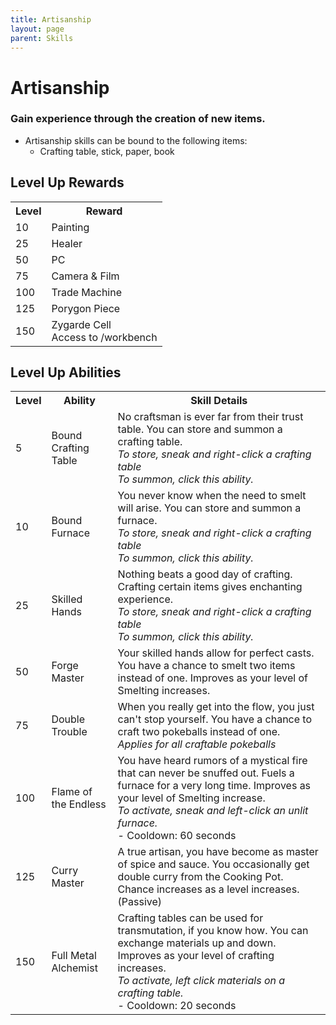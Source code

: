 ```yaml
---
title: Artisanship
layout: page
parent: Skills
---
```


# Artisanship

### Gain experience through the creation of new items.
- Artisanship skills can be bound to the following items:
  - Crafting table, stick, paper, book

## Level Up Rewards

<html>
<body>
<table>
  <tr>
    <th>Level</th>
    <th>Reward</th>
  </tr>
  <tr>
    <td>10</td>
    <td>Painting</td>
  </tr>
  <tr>
    <td>25</td>
    <td>Healer</td>
  </tr>
  <tr>
    <td>50</td>
    <td>PC</td>
  </tr>
  <tr>
    <td>75</td>
    <td>Camera & Film</td>
  </tr>
  <tr>
    <td>100</td>
    <td>Trade Machine</td>
  </tr>
  <tr>
    <td>125</td>
    <td>Porygon Piece</td>
  </tr>
  <tr>
    <td>150</td>
    <td>Zygarde Cell <br>Access to /workbench</td>
  </tr>
</table>

</body>
</html>

## Level Up Abilities

<html>
<body>
<table>
  <tr>
    <th>Level</th>
    <th>Ability</th>
    <th>Skill Details</th>
  </tr>

  <tr>
    <td>5</td>
    <td>Bound Crafting Table</td>
<td>No craftsman is ever far from their trust table. You can store and summon a crafting table. <br><i>To store, sneak and right-click a crafting table<br>To summon, click this ability.</i></td>
  </tr>

  <tr>
    <td>10</td>
    <td>Bound Furnace</td>
<td>You never know when the need to smelt will arise. You can store and summon a furnace.<br><i>To store, sneak and right-click a crafting table<br>To summon, click this ability.</i></td>
  </tr>

  <tr>
    <td>25</td>
    <td>Skilled Hands</td>
<td>Nothing beats a good day of crafting. Crafting certain items gives enchanting experience. <br><i>To store, sneak and right-click a crafting table<br>To summon, click this ability.</i></td>
  </tr>

  <tr>
    <td>50</td>
    <td>Forge Master</td>
<td>Your skilled hands allow for perfect casts. You have a chance to smelt two items instead of one. Improves as your level of Smelting increases.</td>
  </tr>

  <tr>
    <td>75</td>
    <td>Double Trouble</td>
<td>When you really get into the flow, you just can't stop yourself. You have a chance to craft two pokeballs instead of one. <i><br>Applies for all craftable pokeballs</i></td>
  </tr>

  <tr>
    <td>100</td>
    <td>Flame of the Endless</td>
<td>You have heard rumors of a mystical fire that can never be snuffed out. Fuels a furnace for a very long time. Improves as your level of Smelting increase.<br><i>To activate, sneak and left-click an unlit furnace.</i><br> - Cooldown: 60 seconds</td>
  </tr>

  <tr>
    <td>125</td>
    <td>Curry Master</td>
<td>A true artisan, you have become as master of spice and sauce. You occasionally get double curry from the Cooking Pot. Chance increases as a level increases. (Passive) </td>
  </tr>

  <tr>
    <td>150</td>
    <td>Full Metal Alchemist</td>
<td>Crafting tables can be used for transmutation, if you know how. You can exchange materials up and down. Improves as your level of crafting increases.<br><i>To activate, left click materials on a crafting table.</i><br> - Cooldown: 20 seconds</td>
  </tr>


</body>
</table>
</html>